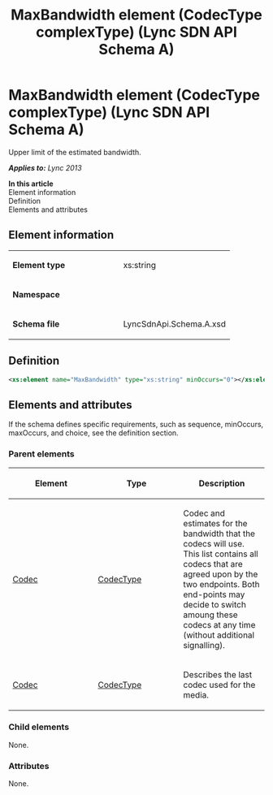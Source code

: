 ﻿---
title: MaxBandwidth element (CodecType complexType) (Lync SDN API Schema A)
TOCTitle: MaxBandwidth element
ms:assetid: b288f273-0561-cd68-c910-f6c9589badd8
ms:mtpsurl: https://msdn.microsoft.com/en-us/library/Dn775126(v=office.15)
ms:contentKeyID: 62626100
ms.date: 07/24/2014
mtps_version: v=office.15
dev_langs:
- xml
---

# MaxBandwidth element (CodecType complexType) (Lync SDN API Schema A)

Upper limit of the estimated bandwidth.


_**Applies to:** Lync 2013_

**In this article**  
Element information  
Definition  
Elements and attributes  

## Element information

<table>
<colgroup>
<col style="width: 50%" />
<col style="width: 50%" />
</colgroup>
<tbody>
<tr class="odd">
<td><p><strong>Element type</strong></p></td>
<td><p>xs:string</p></td>
</tr>
<tr class="even">
<td><p><strong>Namespace</strong></p></td>
<td><p></p></td>
</tr>
<tr class="odd">
<td><p><strong>Schema file</strong></p></td>
<td><p>LyncSdnApi.Schema.A.xsd</p></td>
</tr>
</tbody>
</table>


## Definition

``` xml
<xs:element name="MaxBandwidth" type="xs:string" minOccurs="0"></xs:element>
```

## Elements and attributes

If the schema defines specific requirements, such as sequence, minOccurs, maxOccurs, and choice, see the definition section.

### Parent elements

<table>
<colgroup>
<col style="width: 33%" />
<col style="width: 33%" />
<col style="width: 33%" />
</colgroup>
<thead>
<tr class="header">
<th><p>Element</p></th>
<th><p>Type</p></th>
<th><p>Description</p></th>
</tr>
</thead>
<tbody>
<tr class="odd">
<td><p><a href="codec-element-properties-element-startorupdatetype-complextype-lync-sdn-api-schema-a.md">Codec</a></p></td>
<td><p><a href="codectype-complextype-lync-sdn-api-schema-a.md">CodecType</a></p></td>
<td><p>Codec and estimates for the bandwidth that the codecs will use. This list contains all codecs that are agreed upon by the two endpoints. Both end-points may decide to switch amoung these codecs at any time (without additional signalling).</p></td>
</tr>
<tr class="even">
<td><p><a href="codec-element-properties-element-qualityupdate-element-lyncdiagnostics-element-lync-sdn-api-schema-a.md">Codec</a></p></td>
<td><p><a href="codectype-complextype-lync-sdn-api-schema-a.md">CodecType</a></p></td>
<td><p>Describes the last codec used for the media.</p></td>
</tr>
</tbody>
</table>


### Child elements

None.

### Attributes

None.

